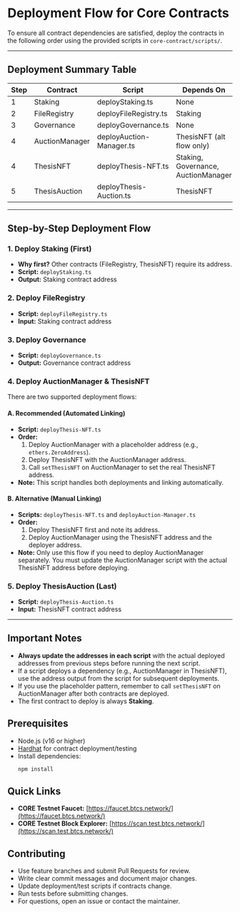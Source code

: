 # Deployment Flow for Core Contracts

To ensure all contract dependencies are satisfied, deploy the contracts in the following order using the provided scripts in `core-contract/scripts/`.

---

## Deployment Summary Table

| Step | Contract         | Script                    | Depends On                |
|------|------------------|---------------------------|---------------------------|
| 1    | Staking          | deployStaking.ts          | None                      |
| 2    | FileRegistry     | deployFileRegistry.ts     | Staking                   |
| 3    | Governance       | deployGovernance.ts       | None                      |
| 4    | AuctionManager   | deployAuction-Manager.ts  | ThesisNFT (alt flow only) |
| 4    | ThesisNFT        | deployThesis-NFT.ts       | Staking, Governance, AuctionManager |
| 5    | ThesisAuction    | deployThesis-Auction.ts   | ThesisNFT                 |

---

## Step-by-Step Deployment Flow

### 1. Deploy Staking (First)
- **Why first?** Other contracts (FileRegistry, ThesisNFT) require its address.
- **Script:** `deployStaking.ts`
- **Output:** Staking contract address

### 2. Deploy FileRegistry
- **Script:** `deployFileRegistry.ts`
- **Input:** Staking contract address

### 3. Deploy Governance
- **Script:** `deployGovernance.ts`
- **Output:** Governance contract address

### 4. Deploy AuctionManager & ThesisNFT
There are two supported deployment flows:

#### A. Recommended (Automated Linking)
- **Script:** `deployThesis-NFT.ts`
- **Order:**
  1. Deploy AuctionManager with a placeholder address (e.g., `ethers.ZeroAddress`).
  2. Deploy ThesisNFT with the AuctionManager address.
  3. Call `setThesisNFT` on AuctionManager to set the real ThesisNFT address.
- **Note:** This script handles both deployments and linking automatically.

#### B. Alternative (Manual Linking)
- **Scripts:** `deployThesis-NFT.ts` and `deployAuction-Manager.ts`
- **Order:**
  1. Deploy ThesisNFT first and note its address.
  2. Deploy AuctionManager using the ThesisNFT address and the deployer address.
- **Note:** Only use this flow if you need to deploy AuctionManager separately. You must update the AuctionManager script with the actual ThesisNFT address before deploying.

### 5. Deploy ThesisAuction (Last)
- **Script:** `deployThesis-Auction.ts`
- **Input:** ThesisNFT contract address

---

## Important Notes
- **Always update the addresses in each script** with the actual deployed addresses from previous steps before running the next script.
- If a script deploys a dependency (e.g., AuctionManager in ThesisNFT), use the address output from the script for subsequent deployments.
- If you use the placeholder pattern, remember to call `setThesisNFT` on AuctionManager after both contracts are deployed.
- The first contract to deploy is always **Staking**.

## Prerequisites
- Node.js (v16 or higher)
- [Hardhat](https://hardhat.org/) for contract deployment/testing
- Install dependencies:
  ```bash
  npm install
  ```

## Quick Links
- **CORE Testnet Faucet:** [https://faucet.btcs.network/](https://faucet.btcs.network/)
- **CORE Testnet Block Explorer:** [https://scan.test.btcs.network/](https://scan.test.btcs.network/)

## Contributing
- Use feature branches and submit Pull Requests for review.
- Write clear commit messages and document major changes.
- Update deployment/test scripts if contracts change.
- Run tests before submitting changes.
- For questions, open an issue or contact the maintainer.
